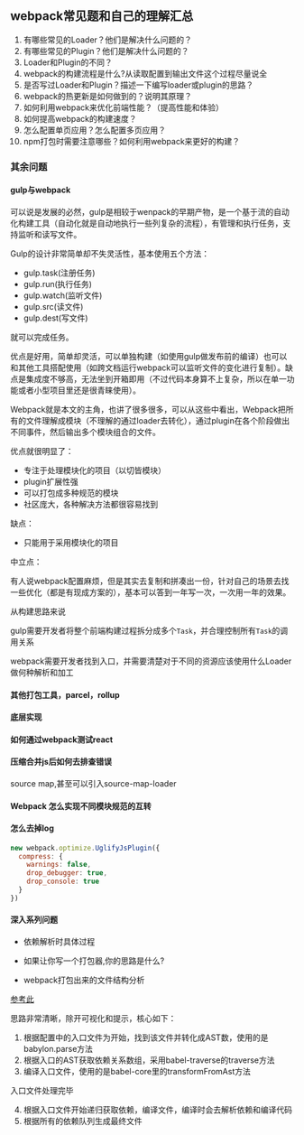 ## webpack常见题和自己的理解汇总

1. 有哪些常见的Loader？他们是解决什么问题的？
2. 有哪些常见的Plugin？他们是解决什么问题的？
3. Loader和Plugin的不同？
4. webpack的构建流程是什么?从读取配置到输出文件这个过程尽量说全
5. 是否写过Loader和Plugin？描述一下编写loader或plugin的思路？
6. webpack的热更新是如何做到的？说明其原理？
7. 如何利用webpack来优化前端性能？（提高性能和体验）
8. 如何提高webpack的构建速度？
9. 怎么配置单页应用？怎么配置多页应用？
10. npm打包时需要注意哪些？如何利用webpack来更好的构建？

### 其余问题

#### gulp与webpack

可以说是发展的必然，gulp是相较于wenpack的早期产物，是一个基于流的自动化构建工具（自动化就是自动地执行一些列复杂的流程），有管理和执行任务，支持监听和读写文件。

Gulp的设计非常简单却不失灵活性，基本使用五个方法：

- gulp.task(注册任务)
- gulp.run(执行任务)
- gulp.watch(监听文件)
- gulp.src(读文件)
- gulp.dest(写文件)

就可以完成任务。

优点是好用，简单却灵活，可以单独构建（如使用gulp做发布前的编译）也可以和其他工具搭配使用（如跨文档运行webpack可以监听文件的变化进行复制）。缺点是集成度不够高，无法坐到开箱即用（不过代码本身算不上复杂，所以在单一功能或者小型项目里还是很青睐使用）。

Webpack就是本文的主角，也讲了很多很多，可以从这些中看出，Webpack把所有的文件理解成模块（不理解的通过loader去转化），通过plugin在各个阶段做出不同事件，然后输出多个模块组合的文件。

优点就很明显了：

- 专注于处理模块化的项目（以切皆模块）
- plugin扩展性强
- 可以打包成多种规范的模块
- 社区庞大，各种解决方法都很容易找到

缺点：

- 只能用于采用模块化的项目

中立点：

有人说webpack配置麻烦，但是其实去复制和拼凑出一份，针对自己的场景去找一些优化（都是有现成方案的），基本可以答到一年写一次，一次用一年的效果。

从构建思路来说

gulp需要开发者将整个前端构建过程拆分成多个`Task`，并合理控制所有`Task`的调用关系

webpack需要开发者找到入口，并需要清楚对于不同的资源应该使用什么Loader做何种解析和加工

#### 其他打包工具，parcel，rollup

#### 底层实现

#### 如何通过webpack测试react

#### 压缩合并js后如何去排查错误

source map,甚至可以引入source-map-loader

#### Webpack 怎么实现不同模块规范的互转

#### 怎么去掉log

```javascript
new webpack.optimize.UglifyJsPlugin({
  compress: {
    warnings: false,
    drop_debugger: true,
    drop_console: true
  }
})
```

#### 深入系列问题

- 依赖解析时具体过程

- 如果让你写一个打包器,你的思路是什么?

- webpack打包出来的文件结构分析

[参考此](https://github.com/HuangQiii/Daily/tree/master/925-minipack)

思路非常清晰，除开可视化和提示，核心如下：

1. 根据配置中的入口文件为开始，找到该文件并转化成AST数，使用的是babylon.parse方法
2. 根据入口的AST获取依赖关系数组，采用babel-traverse的traverse方法
3. 编译入口文件，使用的是babel-core里的transformFromAst方法

入口文件处理完毕

4. 根据入口文件开始递归获取依赖，编译文件，编译时会去解析依赖和编译代码
5. 根据所有的依赖队列生成最终文件
